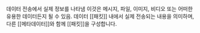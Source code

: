 데이터 전송에서 실제 정보를 나타냄
이것은 메시지, 파일, 이미지, 비디오 또는 어떠한 유용한 데이터든지 될 수 있음.
데이터 [[패킷]] 내에서 실제 전송되는 내용을 의미하며, 다른 [[메타데이터]]와 함께 [[패킷]]을 구성합니다.